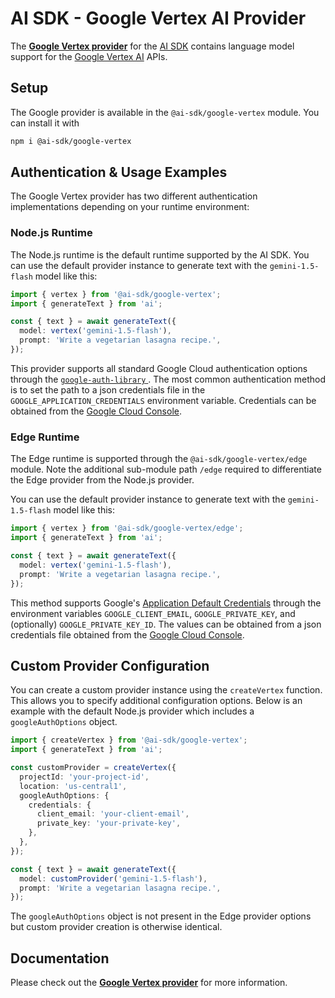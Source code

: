 # AI SDK - Google Vertex AI Provider

The **[Google Vertex provider](https://sdk.vercel.ai/providers/ai-sdk-providers/google-vertex)** for the [AI SDK](https://sdk.vercel.ai/docs) contains language model support for the [Google Vertex AI](https://cloud.google.com/vertex-ai) APIs.

## Setup

The Google provider is available in the `@ai-sdk/google-vertex` module. You can install it with

```bash
npm i @ai-sdk/google-vertex
```

## Authentication & Usage Examples

The Google Vertex provider has two different authentication implementations depending on your runtime environment:

### Node.js Runtime

The Node.js runtime is the default runtime supported by the AI SDK. You can use the default provider instance to generate text with the `gemini-1.5-flash` model like this:

```ts
import { vertex } from '@ai-sdk/google-vertex';
import { generateText } from 'ai';

const { text } = await generateText({
  model: vertex('gemini-1.5-flash'),
  prompt: 'Write a vegetarian lasagna recipe.',
});
```

This provider supports all standard Google Cloud authentication options through the [`google-auth-library` ](https://github.com/googleapis/google-auth-library-nodejs?tab=readme-ov-file#ways-to-authenticate). The most common authentication method is to set the path to a json credentials file in the `GOOGLE_APPLICATION_CREDENTIALS` environment variable. Credentials can be obtained from the [Google Cloud Console](https://console.cloud.google.com/apis/credentials).

### Edge Runtime

The Edge runtime is supported through the `@ai-sdk/google-vertex/edge` module. Note the additional sub-module path `/edge` required to differentiate the Edge provider from the Node.js provider.

You can use the default provider instance to generate text with the `gemini-1.5-flash` model like this:

```ts
import { vertex } from '@ai-sdk/google-vertex/edge';
import { generateText } from 'ai';

const { text } = await generateText({
  model: vertex('gemini-1.5-flash'),
  prompt: 'Write a vegetarian lasagna recipe.',
});
```

This method supports Google's [Application Default Credentials](https://github.com/googleapis/google-auth-library-nodejs?tab=readme-ov-file#application-default-credentials) through the environment variables `GOOGLE_CLIENT_EMAIL`, `GOOGLE_PRIVATE_KEY`, and (optionally) `GOOGLE_PRIVATE_KEY_ID`. The values can be obtained from a json credentials file obtained from the [Google Cloud Console](https://console.cloud.google.com/apis/credentials).

## Custom Provider Configuration

You can create a custom provider instance using the `createVertex` function. This allows you to specify additional configuration options. Below is an example with the default Node.js provider which includes a `googleAuthOptions` object.

```ts
import { createVertex } from '@ai-sdk/google-vertex';
import { generateText } from 'ai';

const customProvider = createVertex({
  projectId: 'your-project-id',
  location: 'us-central1',
  googleAuthOptions: {
    credentials: {
      client_email: 'your-client-email',
      private_key: 'your-private-key',
    },
  },
});

const { text } = await generateText({
  model: customProvider('gemini-1.5-flash'),
  prompt: 'Write a vegetarian lasagna recipe.',
});
```

The `googleAuthOptions` object is not present in the Edge provider options but custom provider creation is otherwise identical.

## Documentation

Please check out the **[Google Vertex provider](https://sdk.vercel.ai/providers/ai-sdk-providers/google-vertex)** for more information.
